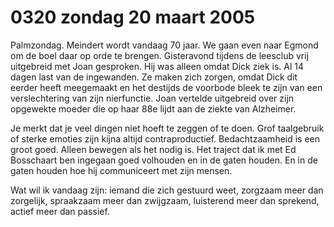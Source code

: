 # 0320 zondag 20 maart 2005
Palmzondag. Meindert wordt vandaag 70 jaar. We gaan even naar Egmond om de boel daar op orde te brengen. Gisteravond tijdens de leesclub vrij uitgebreid met Joan gesproken. Hij was alleen omdat Dick ziek is. Al 14 dagen last van de ingewanden. Ze maken zich zorgen, omdat Dick dit eerder heeft meegemaakt en het destijds de voorbode bleek te zijn van een verslechtering van zijn nierfunctie. Joan vertelde uitgebreid over zijn opgewekte moeder die op haar 88e lijdt aan de ziekte van Alzheimer.

Je merkt dat je veel dingen niet hoeft te zeggen of te doen. Grof taalgebruik of sterke emoties zijn kijna altijd contraproductief. Bedachtzaamheid is een groot goed. Alleen bewegen als het nodig is. Het traject dat ik met Ed Bosschaart ben ingegaan goed volhouden en in de gaten houden. En in de gaten houden hoe hij communiceert met zijn mensen.

Wat wil ik vandaag zijn: iemand die zich gestuurd weet, zorgzaam meer dan zorgelijk, spraakzaam meer dan zwijgzaam, luisterend meer dan sprekend, actief meer dan passief.